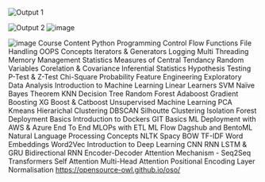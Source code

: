 



![Output  1](https://github.com/user-attachments/assets/29baf586-3423-44f6-b144-f070de3f541f)

![Output 2](https://github.com/user-attachments/assets/08c61c24-01e0-4868-979e-f3660e9e1fd7)
![image](https://github.com/user-attachments/assets/91365b34-9684-4da6-b320-6c32a097f9e4)


![image](https://github.com/user-attachments/assets/c2500904-831b-4845-a3f0-758279560b94)
Course Content
Python Programming 
Control Flow
Functions
File Handling
OOPS Concepts
Iterators & Generators
Logging
Multi Threading 
Memory Management
Statistics
Measures of Central Tendancy
Random Variables
Corelation & Covariance
Inferential Statistics
Hypothesis Testing
P-Test & Z-Test
Chi-Square
Probability 
Feature Engineering
Exploratory Data Analysis
Introduction to Machine Learning
Linear Learners
SVM
Naïve Bayes Theorem
KNN
Decision Tree
Random Forest
Adaboost
Gradient Boosting
XG Boost & Catboost
Unsupervised Machine Learning
PCA
Kmeans
Hierarichal Clustering
DBSCAN
Silhoutte Clustering
Isolation Forest
Deployment Basics
Introduction to Dockers
GIT Basics
ML Deployment with AWS & Azure
End To End MLOPs with ETL
ML Flow Dagshub and BentoML
Natural Language Processing Concepts
NLTK
Spacy
BOW
TF-IDF
Word Embeddings
Word2Vec
Introduction to Deep Learning
CNN
RNN
LSTM & GRU
Bidirectional RNN
Encoder-Decoder 
Attention Mechanism - Seq2Seq
Transformers
Self Attention
Multi-Head Attention
Positional Encoding
Layer Normalisation
https://opensource-owl.github.io/oso/
